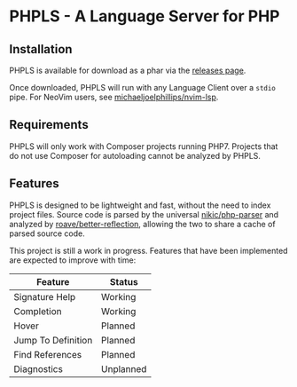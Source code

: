 # PHPLS - A Language Server for PHP

## Installation

PHPLS is available for download as a phar via the [releases
page](https://github.com/michaeljoelphillips/phpls/releases).

Once downloaded, PHPLS will run with any Language Client over a `stdio` pipe.
For NeoVim users, see
[michaeljoelphillips/nvim-lsp](https://github.com/michaeljoelphillips/nvim-lsp).

## Requirements

PHPLS will only work with Composer projects running PHP7.  Projects that do not
use Composer for autoloading cannot be analyzed by PHPLS.

## Features

PHPLS is designed to be lightweight and fast, without the need to index project
files.  Source code is parsed by the universal
[nikic/php-parser](https://github.com/nikic/php-parser) and analyzed by
[roave/better-reflection](https://github.com/roave/better-reflection), allowing
the two to share a cache of parsed source code.

This project is still a work in progress.  Features that have been implemented
are expected to improve with time:

| Feature            | Status       |
|--------------------|------------- |
| Signature Help     | Working      |
| Completion         | Working      |
| Hover              | Planned      |
| Jump To Definition | Planned      |
| Find References    | Planned      |
| Diagnostics        | Unplanned    |
